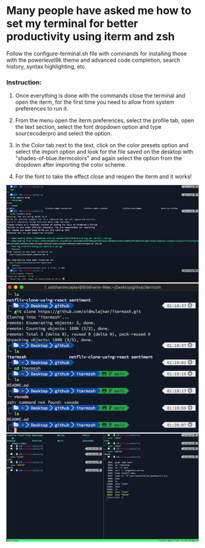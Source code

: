 # Many people have asked me how to set my terminal for better productivity using iterm and zsh

Follow the configure-terminal.sh file with commands for installing those with the powerlevel9k theme and advanced code completion, search history, syntax highlighting, etc.

### Instruction:

1.  Once everything is done with the commands close the terminal and open the iterm, for the first time you need to allow from system preferences to run it.

2.  From the menu open the iterm preferences, select the profile tab, open the text section, select the font dropdown option and type sourcecoderpro and select the option.

3.  In the Color tab next to the text, click on the color presets option and select the import option and look for the file saved on the desktop with "shades-of-blue.itermcolors" and again select the option from the dropdown after importing the color scheme.

4.  For the font to take the effect close and reopen the iterm and it works!



<img src="/images/s3.png">

<img src="/images/s2.png">

<img src="/images/s1.png">


